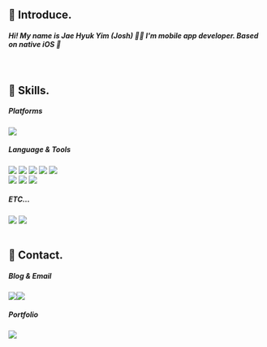 <div align="leading">
  
   ## 📢 Introduce.
 
  <h5>
  Hi! My name is Jae Hyuk Yim (Josh) 👋🏻
  I'm mobile app developer. Based on native iOS 📱
  </h5>
  
  <br> 
  
   ## 💪 Skills.
  
  
  <h5>Platforms</h5>

  <img src="https://img.shields.io/badge/iOS-5A29E4?style=flat&logo=iOS&logoColor=white"/>  
    
  <h5>Language & Tools</h5>

  <img src="https://img.shields.io/badge/SwiftUI-2396F3?style=flat&logo=Swift&logoColor=white"/>
  <img src="https://img.shields.io/badge/UIkit-2396F3?style=flat&logo=UIKit&logoColor=white"/>
  <img src="https://img.shields.io/badge/Xcode-147EFB?style=flat&logo=Xcode&logoColor=white"/>
  <img src="https://img.shields.io/badge/Swift-F05138?style=flat&logo=swift&logoColor=white"/>
  <img src="https://img.shields.io/badge/ObjectiveC-7FADF2?style=flat&logo=C&logoColor=white"/>
 
  <br> 
  <img src="https://img.shields.io/badge/Firebase-FFCA28?style=flat&logo=Firebase&logoColor=white"/>
  <img src="https://img.shields.io/badge/Figma-F24E1E?style=flat&logo=Figma&logoColor=white"/>
  <img src="https://img.shields.io/badge/Adobe Illustrator-FF9A00?style=flat&logo=Adobe Illustrator&logoColor=white">

  
  <br>
  <h5>ETC...</h5>
  <img src="https://img.shields.io/badge/Microsoft Office-D83B01?style=flat&logo=Microsoft Office&logoColor=white"/>
  <img src="https://img.shields.io/badge/Qgis-589632?style=flat&logo=Qgis&logoColor=white"/>

  <br>   
  <br> 
  
  ## 📌 Contact.
  
  <h5>Blog & Email</h5>
 
  
<a href="https://iosdevlime.tistory.com" target="_blank"><img src="https://img.shields.io/badge/Blog-000000?style=flat&logo=Tistory&logoColor=white"/></a><a href="https://onthelots.gmail.com" target="_blank"><img src="https://img.shields.io/badge/onthelots.gmail.com-EA4335?style=flat&logo=Gmail&logoColor=white"/></a>
  
 <h5>Portfolio</h5>
 <a href="https://onthelots.notion.site/LIME-6bcdb6674b0f4f6baf37cc857edddc66" target="_blank"><img src="https://img.shields.io/badge/Notion-000000?style=flat&logo=Notion&logoColor=white"/></a>

  
  </div>
